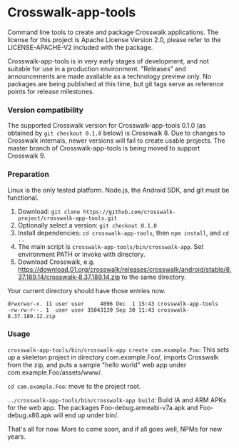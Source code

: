 Crosswalk-app-tools
===================

Command line tools to create and package Crosswalk applications. The license for this project is Apache License
Version 2.0, please refer to the LICENSE-APACHE-V2 included with the package.

Crosswalk-app-tools is in very early stages of development, and not suitable for use in a production environment. "Releases" and announcements are made available as a technology preview only. No packages are being published at this time, but git tags serve as reference points for release milestones.

### Version compatibility

The supported Crosswalk version for Crosswalk-app-tools 0.1.0 (as obtained by `git checkout 0.1.0` below) is Crosswalk 8. Due to changes to Crosswalk internals, newer versions will fail to create usable projects. The master branch of Crosswalk-app-tools is being moved to support Crosswalk 9.

### Preparation

Linux is the only tested platform. Node.js, the Android SDK, and git must be functional.

1. Download: `git clone https://github.com/crosswalk-project/crosswalk-app-tools.git`
2. Optionally select a version: `git checkout 0.1.0`
3. Install dependencies: `cd crosswalk-app-tools`, then `npm install`, and `cd ..`
4. The main script is `crosswalk-app-tools/bin/crosswalk-app`. Set environment PATH or invoke with directory.
5. Download Crosswalk, e.g. https://download.01.org/crosswalk/releases/crosswalk/android/stable/8.37.189.14/crosswalk-8.37.189.14.zip to the same directory.

Your current directory should have those entries now.
```
drwxrwxr-x. 11 user user     4096 Dec  1 15:43 crosswalk-app-tools
-rw-rw-r--. 1  user user 35043139 Sep 30 11:43 crosswalk-8.37.189.12.zip
```

### Usage

`crosswalk-app-tools/bin/crosswalk-app create com.example.Foo`: This sets up a skeleton project in directory com.example.Foo/, imports Crosswalk from the zip, and puts a sample "hello world" web app under com.example.Foo/assets/www/.

`cd com.example.Foo`: move to the project root.

`../crosswalk-app-tools/bin/crosswalk-app build`: Build IA and ARM APKs for the web app. The packages Foo-debug.armeabi-v7a.apk and Foo-debug.x86.apk will end up under bin/.

That's all for now. More to come soon, and if all goes well, NPMs for new years.
